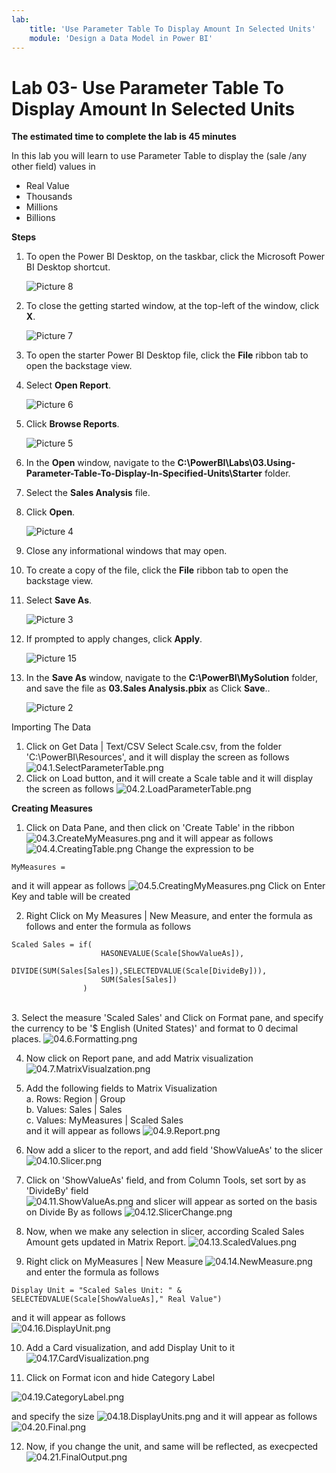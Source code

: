 ```yaml
---
lab:
    title: 'Use Parameter Table To Display Amount In Selected Units'
    module: 'Design a Data Model in Power BI'
---
```



# **Lab 03- Use Parameter Table To Display Amount In Selected Units**

**The estimated time to complete the lab is 45 minutes**

In this lab you will learn to use Parameter Table to display the (sale /any other field) values in 
* Real Value
* Thousands
* Millions
* Billions

**Steps**

1. To open the Power BI Desktop, on the taskbar, click the Microsoft Power BI Desktop shortcut.

 	![Picture 8](Linked_image_Files/04-configure-data-model-in-power-bi-desktop-advanced_image1.png)

1. To close the getting started window, at the top-left of the window, click **X**.

 	![Picture 7](Linked_image_Files/04-configure-data-model-in-power-bi-desktop-advanced_image2.png)

1. To open the starter Power BI Desktop file, click the **File** ribbon tab to open the backstage view.

1. Select **Open Report**.

 	![Picture 6](Linked_image_Files/04-configure-data-model-in-power-bi-desktop-advanced_image3.png)

1. Click **Browse Reports**.

 	![Picture 5](Linked_image_Files/04-configure-data-model-in-power-bi-desktop-advanced_image4.png)

1. In the **Open** window, navigate to the **C:\PowerBI\Labs\03.Using-Parameter-Table-To-Display-In-Specified-Units\Starter** folder.

1. Select the **Sales Analysis** file.

1. Click **Open**.

 	![Picture 4](Linked_image_Files/04-configure-data-model-in-power-bi-desktop-advanced_image5.png)

1. Close any informational windows that may open.

1. To create a copy of the file, click the **File** ribbon tab to open the backstage view.

1. Select **Save As**.

 	![Picture 3](Linked_image_Files/04-configure-data-model-in-power-bi-desktop-advanced_image6.png)

1. If prompted to apply changes, click **Apply**.

 	![Picture 15](Linked_image_Files/04-configure-data-model-in-power-bi-desktop-advanced_image7.png)

1. In the **Save As** window, navigate to the **C:\PowerBI\MySolution** folder, and save the file as **03.Sales Analysis.pbix** as Click **Save**..

 	![Picture 2](Linked_image_Files/04-configure-data-model-in-power-bi-desktop-advanced_image8.png)

Importing The Data

1. Click on Get Data | Text/CSV
Select Scale.csv, from the folder 'C:\PowerBI\Resources',  and it will display the screen as follows
![04.1.SelectParameterTable.png](Linked_image_Files/04.1.SelectParameterTable.png)
2. Click on Load button, and it will create a Scale table and it will display the screen as follows 
![04.2.LoadParameterTable.png](Linked_image_Files/04.2.LoadParameterTable.png)

**Creating Measures**
1. Click on Data Pane, and then click on 'Create Table' in the ribbon
![04.3.CreateMyMeasures.png](Linked_image_Files/04.3.CreateMyMeasures.png)
and it will appear as follows
![04.4.CreatingTable.png](Linked_image_Files/04.4.CreatingTable.png)
Change the expression to be
```
MyMeasures = 
```
and it will appear as follows
![04.5.CreatingMyMeasures.png](Linked_image_Files/04.5.CreatingMyMeasures.png)
Click on Enter Key and table will be created

2. Right Click on My Measures | New Measure, and enter the formula as follows
and enter the formula as follows
```
Scaled Sales = if(
                    HASONEVALUE(Scale[ShowValueAs]),
                    DIVIDE(SUM(Sales[Sales]),SELECTEDVALUE(Scale[DivideBy])),
                    SUM(Sales[Sales])
                )
```
\
3. Select the measure 'Scaled Sales' and Click on Format pane, and specify the currency to be '$ English (United States)' and format to 0 decimal places.
![04.6.Formatting.png](Linked_image_Files/04.6.Formatting.png)

4. Now click on Report pane, and add Matrix visualization 
![04.7.MatrixVisualzation.png](Linked_image_Files/04.7.MatrixVisualzation.png)

5. Add the following fields to Matrix Visualization\
a. Rows: Region | Group\
b. Values: Sales | Sales\
c. Values: MyMeasures | Scaled Sales\
and it will appear as follows
![04.9.Report.png](Linked_image_Files/04.9.Report.png)

6. Now add a slicer to the report, and add field 'ShowValueAs' to the slicer\
![04.10.Slicer.png](Linked_image_Files/04.10.Slicer.png)

7. Click on 'ShowValueAs' field, and from Column Tools, set sort by as 'DivideBy' field\
![04.11.ShowValueAs.png](Linked_image_Files/04.11.ShowValueAs.png)
and slicer will appear as sorted on the basis on Divide By as follows
![04.12.SlicerChange.png](Linked_image_Files/04.12.SlicerChange.png)

8. Now, when we make any selection in slicer, according Scaled Sales Amount gets updated in Matrix Report.
![04.13.ScaledValues.png](Linked_image_Files/04.13.ScaledValues.png)

9. Right click on MyMeasures | New Measure
![04.14.NewMeasure.png](Linked_image_Files\04.14.NewMeasure.png)
and enter the formula as follows
```
Display Unit = "Scaled Sales Unit: " & SELECTEDVALUE(Scale[ShowValueAs]," Real Value")
```
and it will appear as follows\
![04.16.DisplayUnit.png](.\Linked_image_Files\04.16.DisplayUnit.png)

10. Add a Card visualization, and add Display Unit to it
![04.17.CardVisualization.png](.\Linked_image_Files\04.17.CardVisualization.png)

11. Click on Format icon and hide Category Label 

![04.19.CategoryLabel.png](.\Linked_image_Files\04.19.CategoryLabel.png)

and specify the size
![04.18.DisplayUnits.png](.\Linked_image_Files\04.18.DisplayUnits.png)
and it will appear as follows
![04.20.Final.png](.\Linked_image_Files\04.20.Final.png)

12. Now, if you change the unit, and same will be reflected, as execpected
![04.21.FinalOutput.png](.\Linked_image_Files\04.21.FinalOutput.png)


